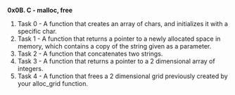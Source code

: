**0x0B. C - malloc, free**
1. Task 0 - A function that creates an array of chars, and initializes it with a specific char.
2. Task 1 - A function that returns a pointer to a newly allocated space in memory, which contains a copy of the string given as a parameter.
3. Task 2 - A function that concatenates two strings.
4. Task 3 - A function that returns a pointer to a 2 dimensional array of integers.
5. Task 4 - A function that frees a 2 dimensional grid previously created by your alloc_grid function.